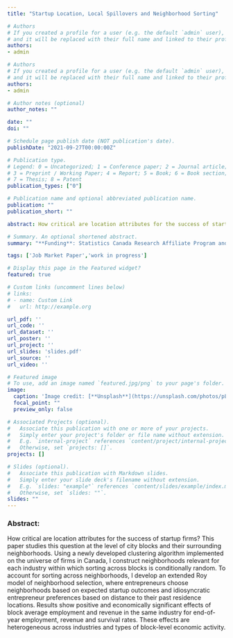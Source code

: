```yaml
---
title: "Startup Location, Local Spillovers and Neighborhood Sorting"

# Authors
# If you created a profile for a user (e.g. the default `admin` user), write the username (folder name) here 
# and it will be replaced with their full name and linked to their profile.
authors:
- admin

# Authors
# If you created a profile for a user (e.g. the default `admin` user), write the username (folder name) here 
# and it will be replaced with their full name and linked to their profile.
authors:
- admin

# Author notes (optional)
author_notes: ""

date: ""
doi: ""

# Schedule page publish date (NOT publication's date).
publishDate: "2021-09-27T00:00:00Z"

# Publication type.
# Legend: 0 = Uncategorized; 1 = Conference paper; 2 = Journal article;
# 3 = Preprint / Working Paper; 4 = Report; 5 = Book; 6 = Book section;
# 7 = Thesis; 8 = Patent
publication_types: ["0"]

# Publication name and optional abbreviated publication name.
publication: ""
publication_short: ""

abstract: How critical are location attributes for the success of startup firms? This paper studies this question at the level of city blocks and their surrounding neighborhoods. Using a newly developed clustering algorithm implemented on the universe of firms in Canada, I construct neighborhoods relevant for each industry within which sorting across blocks is conditionally random. To account for sorting across neighborhoods, I develop an extended Roy model of neighborhood selection, where entrepreneurs choose neighborhoods based on expected startup outcomes and idiosyncratic entrepreneur preferences based on distance to their past residence locations. Results show positive and economically significant effects of block average employment and revenue in the same industry for end-of-year employment, revenue and survival rates. These effects are heterogeneous across industries and types of block-level economic activity.

# Summary. An optional shortened abstract.
summary: "**Funding**: Statistics Canada Research Affiliate Program and BEAR Ph.D. Research Award"

tags: ['Job Market Paper','work in progress']

# Display this page in the Featured widget?
featured: true

# Custom links (uncomment lines below)
# links:
# - name: Custom Link
#   url: http://example.org

url_pdf: ''
url_code: ''
url_dataset: ''
url_poster: ''
url_project: ''
url_slides: 'slides.pdf'
url_source: ''
url_video: ''

# Featured image
# To use, add an image named `featured.jpg/png` to your page's folder. 
image:
  caption: 'Image credit: [**Unsplash**](https://unsplash.com/photos/pLCdAaMFLTE)'
  focal_point: ""
  preview_only: false

# Associated Projects (optional).
#   Associate this publication with one or more of your projects.
#   Simply enter your project's folder or file name without extension.
#   E.g. `internal-project` references `content/project/internal-project/index.md`.
#   Otherwise, set `projects: []`.
projects: []

# Slides (optional).
#   Associate this publication with Markdown slides.
#   Simply enter your slide deck's filename without extension.
#   E.g. `slides: "example"` references `content/slides/example/index.md`.
#   Otherwise, set `slides: ""`.
slides: ""
---
```


### Abstract:
How critical are location attributes for the success of startup firms? This paper studies this question at the level of city blocks and their surrounding neighborhoods. Using a newly developed clustering algorithm implemented on the universe of firms in Canada, I construct neighborhoods relevant for each industry within which sorting across blocks is conditionally random. To account for sorting across neighborhoods, I develop an extended Roy model of neighborhood selection, where entrepreneurs choose neighborhoods based on expected startup outcomes and idiosyncratic entrepreneur preferences based on distance to their past residence locations. Results show positive and economically significant effects of block average employment and revenue in the same industry for end-of-year employment, revenue and survival rates. These effects are heterogeneous across industries and types of block-level economic activity. 